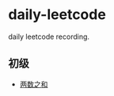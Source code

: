 # daily-leetcode
daily leetcode recording.

## 初级

* [两数之和](https://github.com/huangyuanzhen/daily-leetcode/issues/1)
